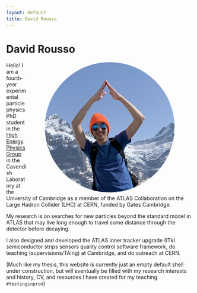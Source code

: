 ```yaml
---
layout: default
title: David Rousso
---
```


# David Rousso
<img align="right" src="media/profile_temp.png" height="auto" width="350" style="border-radius:50%;margin:0px 50px">

Hello! I am a fourth-year experimental particle physics PhD student in the [High Energy Physics Group](https://www.hep.phy.cam.ac.uk) in the Cavendish Laboratory at the University of Cambridge as a member of the ATLAS Collaboration on the Large Hadron Collider (LHC) at CERN, funded by Gates Cambridge. 

My research is on searches for new particles beyond the standard model in ATLAS that may live long enough to travel some distance through the detector before decaying.

I also designed and developed the ATLAS inner tracker upgrade (ITk) semiconductor strips sensors quality control software framework, do teaching (supervisions/TAing) at Cambridge, and do outreach at CERN.

(Much like my thesis, this website is currently just an empty default shell under construction, but will eventually be filled with my research interests and history, CV, and resources I have created for my teaching. `#testinginprod`)

